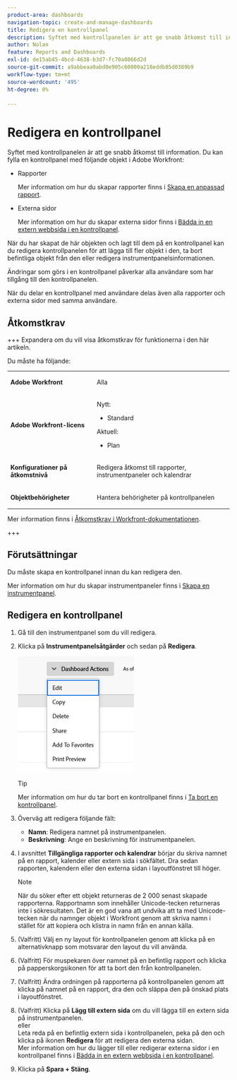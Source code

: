 ```yaml
---
product-area: dashboards
navigation-topic: create-and-manage-dashboards
title: Redigera en kontrollpanel
description: Syftet med kontrollpanelen är att ge snabb åtkomst till information. Du kan fylla en kontrollpanel med rapporter, kalendrar och externa sidor.
author: Nolan
feature: Reports and Dashboards
exl-id: de15ab45-4bcd-4638-b3d7-fc70a0866d2d
source-git-commit: a9abbeaa9abd0e905c60000a218eddb85d0389b9
workflow-type: tm+mt
source-wordcount: '495'
ht-degree: 0%

---
```


# Redigera en kontrollpanel

<!-- Audited: 1/2025 -->

Syftet med kontrollpanelen är att ge snabb åtkomst till information. Du kan fylla en kontrollpanel med följande objekt i Adobe Workfront:

* Rapporter

  Mer information om hur du skapar rapporter finns i [Skapa en anpassad rapport](../../../reports-and-dashboards/reports/creating-and-managing-reports/create-custom-report.md).

* Externa sidor

  Mer information om hur du skapar externa sidor finns i [Bädda in en extern webbsida i en kontrollpanel](../../../reports-and-dashboards/dashboards/creating-and-managing-dashboards/embed-external-web-page-dashboard.md).

När du har skapat de här objekten och lagt till dem på en kontrollpanel kan du redigera kontrollpanelen för att lägga till fler objekt i den, ta bort befintliga objekt från den eller redigera instrumentpanelsinformationen.

Ändringar som görs i en kontrollpanel påverkar alla användare som har tillgång till den kontrollpanelen.

När du delar en kontrollpanel med användare delas även alla rapporter och externa sidor med samma användare.

## Åtkomstkrav

+++ Expandera om du vill visa åtkomstkrav för funktionerna i den här artikeln.

Du måste ha följande:

<table style="table-layout:auto"> 
 <col> 
 <col> 
 <tbody> 
  <tr> 
   <td role="rowheader"><strong>Adobe Workfront</strong></td> 
   <td> <p>Alla</p> </td> 
  </tr> 
  <tr> 
   <td role="rowheader"><strong>Adobe Workfront-licens</strong></td> 
   <td> 
      <p>Nytt:</p>
         <ul>
         <li><p>Standard</p></li>
         </ul>
      <p>Aktuell:</p>
         <ul>
         <li><p>Plan</p></li>
         </ul>
   </td> 
  </tr> 
  <tr> 
   <td role="rowheader"><strong>Konfigurationer på åtkomstnivå</strong></td> 
   <td> <p>Redigera åtkomst till rapporter, instrumentpaneler och kalendrar</p></td> 
  </tr> 
  <tr> 
   <td role="rowheader"><strong>Objektbehörigheter</strong></td> 
   <td> <p>Hantera behörigheter på kontrollpanelen</p></td> 
  </tr> 
 </tbody> 
</table>

Mer information finns i [Åtkomstkrav i Workfront-dokumentationen](/help/quicksilver/administration-and-setup/add-users/access-levels-and-object-permissions/access-level-requirements-in-documentation.md).

+++

## Förutsättningar

Du måste skapa en kontrollpanel innan du kan redigera den.

Mer information om hur du skapar instrumentpaneler finns i [Skapa en instrumentpanel](../../../reports-and-dashboards/dashboards/creating-and-managing-dashboards/create-dashboard.md).

## Redigera en kontrollpanel

1. Gå till den instrumentpanel som du vill redigera.
1. Klicka på **Instrumentpanelsåtgärder** och sedan på **Redigera**.

   ![](assets/unshimmed-edit-dashboard.png)

   >[!TIP]
   >
   >Mer information om hur du tar bort en kontrollpanel finns i [Ta bort en kontrollpanel](../../../reports-and-dashboards/dashboards/creating-and-managing-dashboards/delete-dashboard.md).

1. Överväg att redigera följande fält:

   * **Namn**: Redigera namnet på instrumentpanelen.
   * **Beskrivning**: Ange en beskrivning för instrumentpanelen.

1. I avsnittet **Tillgängliga rapporter och kalendrar** börjar du skriva namnet på en rapport, kalender eller extern sida i sökfältet. Dra sedan rapporten, kalendern eller den externa sidan i layoutfönstret till höger.

   >[!NOTE]
   >
   >När du söker efter ett objekt returneras de 2 000 senast skapade rapporterna. Rapportnamn som innehåller Unicode-tecken returneras inte i sökresultaten. Det är en god vana att undvika att ta med Unicode-tecken när du namnger objekt i Workfront genom att skriva namn i stället för att kopiera och klistra in namn från en annan källa.

1. (Valfritt) Välj en ny layout för kontrollpanelen genom att klicka på en alternativknapp som motsvarar den layout du vill använda.
1. (Valfritt) För muspekaren över namnet på en befintlig rapport och klicka på papperskorgsikonen för att ta bort den från kontrollpanelen.
1. (Valfritt) Ändra ordningen på rapporterna på kontrollpanelen genom att klicka på namnet på en rapport, dra den och släppa den på önskad plats i layoutfönstret.
1. (Valfritt) Klicka på **Lägg till extern sida** om du vill lägga till en extern sida på instrumentpanelen.\
   eller\
   Leta reda på en befintlig extern sida i kontrollpanelen, peka på den och klicka på ikonen **Redigera** för att redigera den externa sidan.\
   Mer information om hur du lägger till eller redigerar externa sidor i en kontrollpanel finns i [Bädda in en extern webbsida i en kontrollpanel](../../../reports-and-dashboards/dashboards/creating-and-managing-dashboards/embed-external-web-page-dashboard.md).

1. Klicka på **Spara + Stäng**.
